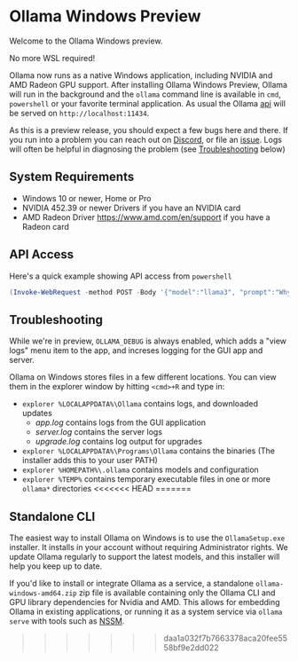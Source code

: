 # Ollama Windows Preview

Welcome to the Ollama Windows preview.

No more WSL required!

Ollama now runs as a native Windows application, including NVIDIA and AMD Radeon GPU support.
After installing Ollama Windows Preview, Ollama will run in the background and
the `ollama` command line is available in `cmd`, `powershell` or your favorite
terminal application. As usual the Ollama [api](./api.md) will be served on
`http://localhost:11434`.

As this is a preview release, you should expect a few bugs here and there.  If
you run into a problem you can reach out on
[Discord](https://discord.gg/ollama), or file an
[issue](https://github.com/ollama/ollama/issues).
Logs will often be helpful in diagnosing the problem (see
[Troubleshooting](#troubleshooting) below)

## System Requirements

* Windows 10 or newer, Home or Pro
* NVIDIA 452.39 or newer Drivers if you have an NVIDIA card
* AMD Radeon Driver https://www.amd.com/en/support if you have a Radeon card

## API Access

Here's a quick example showing API access from `powershell`
```powershell
(Invoke-WebRequest -method POST -Body '{"model":"llama3", "prompt":"Why is the sky blue?", "stream": false}' -uri http://localhost:11434/api/generate ).Content | ConvertFrom-json
```

## Troubleshooting

While we're in preview, `OLLAMA_DEBUG` is always enabled, which adds
a "view logs" menu item to the app, and increses logging for the GUI app and
server.

Ollama on Windows stores files in a few different locations.  You can view them in
the explorer window by hitting `<cmd>+R` and type in:
- `explorer %LOCALAPPDATA%\Ollama` contains logs, and downloaded updates
    - *app.log* contains logs from the GUI application
    - *server.log* contains the server logs
    - *upgrade.log* contains log output for upgrades
- `explorer %LOCALAPPDATA%\Programs\Ollama` contains the binaries (The installer adds this to your user PATH)
- `explorer %HOMEPATH%\.ollama` contains models and configuration
- `explorer %TEMP%` contains temporary executable files in one or more `ollama*` directories
<<<<<<< HEAD
=======


## Standalone CLI

The easiest way to install Ollama on Windows is to use the `OllamaSetup.exe`
installer. It installs in your account without requiring Administrator rights.
We update Ollama regularly to support the latest models, and this installer will
help you keep up to date.

If you'd like to install or integrate Ollama as a service, a standalone
`ollama-windows-amd64.zip` zip file is available containing only the Ollama CLI
and GPU library dependencies for Nvidia and AMD. This allows for embedding
Ollama in existing applications, or running it as a system service via `ollama
serve` with tools such as [NSSM](https://nssm.cc/).
>>>>>>> daa1a032f7b7663378aca20fee5558bf9e2dd022
